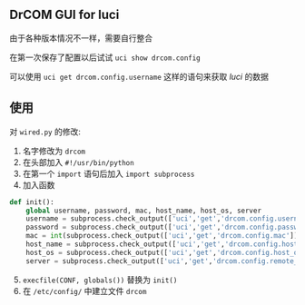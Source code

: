 DrCOM GUI for luci
---------------------
由于各种版本情况不一样，需要自行整合

在第一次保存了配置以后试试 `uci show drcom.config`

可以使用 `uci get drcom.config.username` 这样的语句来获取 *luci* 的数据

使用
-----------
对 `wired.py` 的修改:

1. 名字修改为 `drcom`
2. 在头部加入 `#!/usr/bin/python`
3. 在第一个 `import` 语句后加入 `import subprocess`
4. 加入函数

  ```python
  def init():
      global username, password, mac, host_name, host_os, server
      username = subprocess.check_output(['uci','get','drcom.config.username']).strip()
      password = subprocess.check_output(['uci','get','drcom.config.password']).strip()
      mac = int(subprocess.check_output(['uci','get','drcom.config.mac']).strip().replace(':', ''), base=16)
      host_name = subprocess.check_output(['uci','get','drcom.config.host_name']).strip()
      host_os = subprocess.check_output(['uci','get','drcom.config.host_os']).strip()
      server = subprocess.check_output(['uci','get','drcom.config.remote_server']).strip()
  ```
5. `execfile(CONF, globals())` 替换为 `init()`
6. 在 `/etc/config/` 中建立文件 `drcom`
